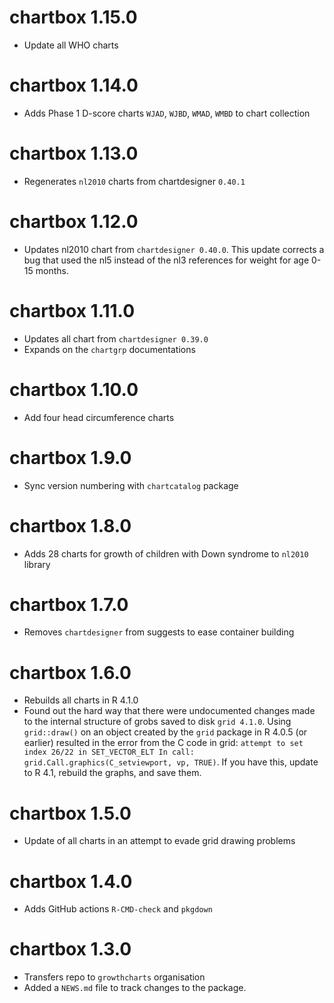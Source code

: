 # chartbox 1.15.0

+ Update all WHO charts

# chartbox 1.14.0

* Adds Phase 1 D-score charts `WJAD`, `WJBD`, `WMAD`, `WMBD` to chart collection

# chartbox 1.13.0

* Regenerates `nl2010` charts from chartdesigner `0.40.1`

# chartbox 1.12.0

* Updates nl2010 chart from `chartdesigner 0.40.0`. This update corrects a bug that used the nl5 instead of the nl3 references for weight for age 0-15 months.

# chartbox 1.11.0

* Updates all chart from `chartdesigner 0.39.0`
* Expands on the `chartgrp` documentations

# chartbox 1.10.0

* Add four head circumference charts

# chartbox 1.9.0

* Sync version numbering with `chartcatalog` package

# chartbox 1.8.0

* Adds 28 charts for growth of children with Down syndrome to `nl2010` library

# chartbox 1.7.0

* Removes `chartdesigner` from suggests to ease container building

# chartbox 1.6.0

* Rebuilds all charts in R 4.1.0
* Found out the hard way that there were undocumented changes made to the internal structure of grobs saved to disk `grid 4.1.0`. Using `grid::draw()` on an object created by the `grid` package in R 4.0.5 (or earlier) resulted in the error from the C code in grid: `attempt to set index 26/22 in SET_VECTOR_ELT In call: grid.Call.graphics(C_setviewport, vp, TRUE)`. If you have this, update to R 4.1, rebuild the graphs, and save them.

# chartbox 1.5.0

* Update of all charts in an attempt to evade grid drawing problems

# chartbox 1.4.0

* Adds GitHub actions `R-CMD-check` and `pkgdown`

# chartbox 1.3.0

* Transfers repo to `growthcharts` organisation
* Added a `NEWS.md` file to track changes to the package.
